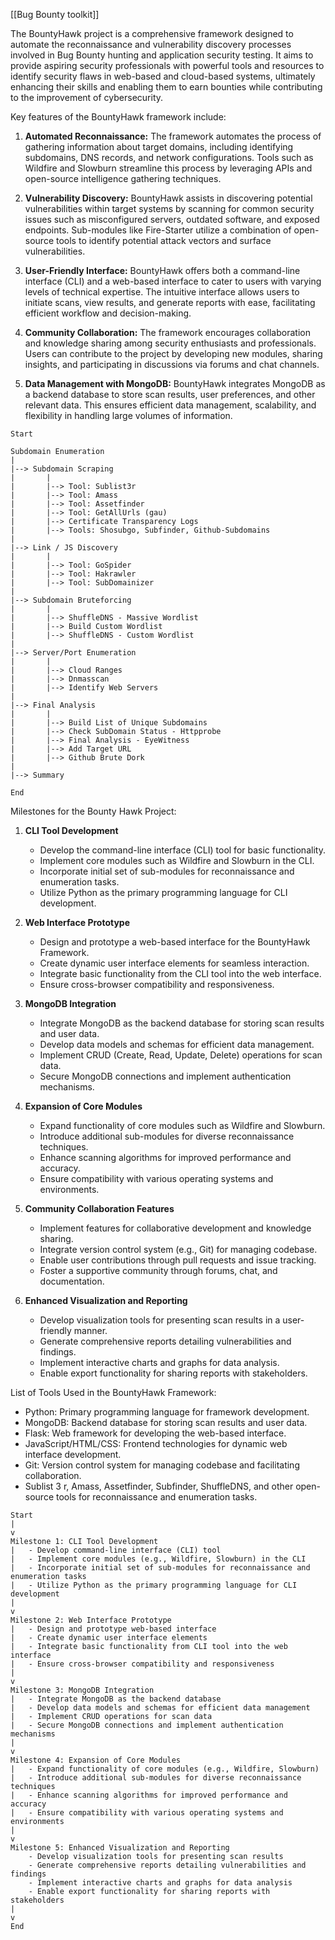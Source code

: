 [[Bug Bounty toolkit]]


The BountyHawk project is a comprehensive framework designed to automate the reconnaissance and vulnerability discovery processes involved in Bug Bounty hunting and application security testing. It aims to provide aspiring security professionals with powerful tools and resources to identify security flaws in web-based and cloud-based systems, ultimately enhancing their skills and enabling them to earn bounties while contributing to the improvement of cybersecurity.

Key features of the BountyHawk framework include:

1. **Automated Reconnaissance:** The framework automates the process of gathering information about target domains, including identifying subdomains, DNS records, and network configurations. Tools such as Wildfire and Slowburn streamline this process by leveraging APIs and open-source intelligence gathering techniques.

2. **Vulnerability Discovery:** BountyHawk assists in discovering potential vulnerabilities within target systems by scanning for common security issues such as misconfigured servers, outdated software, and exposed endpoints. Sub-modules like Fire-Starter utilize a combination of open-source tools to identify potential attack vectors and surface vulnerabilities.

3. **User-Friendly Interface:** BountyHawk offers both a command-line interface (CLI) and a web-based interface to cater to users with varying levels of technical expertise. The intuitive interface allows users to initiate scans, view results, and generate reports with ease, facilitating efficient workflow and decision-making.

4. **Community Collaboration:** The framework encourages collaboration and knowledge sharing among security enthusiasts and professionals. Users can contribute to the project by developing new modules, sharing insights, and participating in discussions via forums and chat channels.

5. **Data Management with MongoDB:** BountyHawk integrates MongoDB as a backend database to store scan results, user preferences, and other relevant data. This ensures efficient data management, scalability, and flexibility in handling large volumes of information.




```plaintext
Start

Subdomain Enumeration
|
|--> Subdomain Scraping
|       |
|       |--> Tool: Sublist3r
|       |--> Tool: Amass
|       |--> Tool: Assetfinder
|       |--> Tool: GetAllUrls (gau)
|       |--> Certificate Transparency Logs
|       |--> Tools: Shosubgo, Subfinder, Github-Subdomains
|
|--> Link / JS Discovery
|       |
|       |--> Tool: GoSpider
|       |--> Tool: Hakrawler
|       |--> Tool: SubDomainizer
|
|--> Subdomain Bruteforcing
|       |
|       |--> ShuffleDNS - Massive Wordlist
|       |--> Build Custom Wordlist
|       |--> ShuffleDNS - Custom Wordlist
|
|--> Server/Port Enumeration
|       |
|       |--> Cloud Ranges
|       |--> Dnmasscan
|       |--> Identify Web Servers
|
|--> Final Analysis
|       |
|       |--> Build List of Unique Subdomains
|       |--> Check SubDomain Status - Httpprobe
|       |--> Final Analysis - EyeWitness
|       |--> Add Target URL
|       |--> Github Brute Dork
|
|--> Summary

End
```


Milestones for the Bounty Hawk Project:

1. **CLI Tool Development**
    - Develop the command-line interface (CLI) tool for basic functionality.
    - Implement core modules such as Wildfire and Slowburn in the CLI.
    - Incorporate initial set of sub-modules for reconnaissance and enumeration tasks.
    - Utilize Python as the primary programming language for CLI development.

2. **Web Interface Prototype**
    - Design and prototype a web-based interface for the BountyHawk Framework.
    - Create dynamic user interface elements for seamless interaction.
    - Integrate basic functionality from the CLI tool into the web interface.
    - Ensure cross-browser compatibility and responsiveness.

3. **MongoDB Integration**
    - Integrate MongoDB as the backend database for storing scan results and user data.
    - Develop data models and schemas for efficient data management.
    - Implement CRUD (Create, Read, Update, Delete) operations for scan data.
    - Secure MongoDB connections and implement authentication mechanisms.

4. **Expansion of Core Modules**
    - Expand functionality of core modules such as Wildfire and Slowburn.
    - Introduce additional sub-modules for diverse reconnaissance techniques.
    - Enhance scanning algorithms for improved performance and accuracy.
    - Ensure compatibility with various operating systems and environments.

5. **Community Collaboration Features**
    - Implement features for collaborative development and knowledge sharing.
    - Integrate version control system (e.g., Git) for managing codebase.
    - Enable user contributions through pull requests and issue tracking.
    - Foster a supportive community through forums, chat, and documentation.

6. **Enhanced Visualization and Reporting**
    - Develop visualization tools for presenting scan results in a user-friendly manner.
    - Generate comprehensive reports detailing vulnerabilities and findings.
    - Implement interactive charts and graphs for data analysis.
    - Enable export functionality for sharing reports with stakeholders.

List of Tools Used in the BountyHawk Framework:
- Python: Primary programming language for framework development.
- MongoDB: Backend database for storing scan results and user data.
- Flask: Web framework for developing the web-based interface.
- JavaScript/HTML/CSS: Frontend technologies for dynamic web interface development.
- Git: Version control system for managing codebase and facilitating collaboration.
- Sublist 3 r, Amass, Assetfinder, Subfinder, ShuffleDNS, and other open-source tools for reconnaissance and enumeration tasks.


```plaintext
Start
|
v
Milestone 1: CLI Tool Development
|   - Develop command-line interface (CLI) tool
|   - Implement core modules (e.g., Wildfire, Slowburn) in the CLI
|   - Incorporate initial set of sub-modules for reconnaissance and enumeration tasks
|   - Utilize Python as the primary programming language for CLI development
|
v
Milestone 2: Web Interface Prototype
|   - Design and prototype web-based interface
|   - Create dynamic user interface elements
|   - Integrate basic functionality from CLI tool into the web interface
|   - Ensure cross-browser compatibility and responsiveness
|
v
Milestone 3: MongoDB Integration
|   - Integrate MongoDB as the backend database
|   - Develop data models and schemas for efficient data management
|   - Implement CRUD operations for scan data
|   - Secure MongoDB connections and implement authentication mechanisms
|
v
Milestone 4: Expansion of Core Modules
|   - Expand functionality of core modules (e.g., Wildfire, Slowburn)
|   - Introduce additional sub-modules for diverse reconnaissance techniques
|   - Enhance scanning algorithms for improved performance and accuracy
|   - Ensure compatibility with various operating systems and environments
|
v
Milestone 5: Enhanced Visualization and Reporting
    - Develop visualization tools for presenting scan results
    - Generate comprehensive reports detailing vulnerabilities and findings
    - Implement interactive charts and graphs for data analysis
    - Enable export functionality for sharing reports with stakeholders
|
v
End
```

